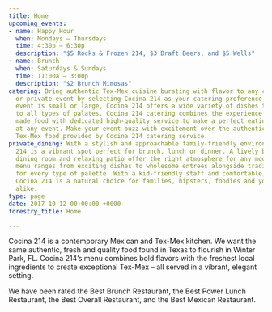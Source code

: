 ```yaml
---
title: Home
upcoming_events:
- name: Happy Hour
  when: Mondays – Thursdays
  time: 4:30p – 6:30p
  description: "$5 Rocks & Frozen 214, $3 Draft Beers, and $5 Wells"
- name: Brunch
  when: Saturdays & Sundays
  time: 11:00a – 3:00p
  description: "$2 Brunch Mimosas"
catering: Bring authentic Tex-Mex cuisine bursting with flavor to any corporate, wedding
  or private event by selecting Cocina 214 as your catering preference. Whether the
  event is small or large, Cocina 214 offers a wide variety of dishes that caters
  to all types of palates. Cocina 214 catering combines the experience of freshly
  made food with dedicated high-quality service to make a perfect eating experience
  at any event. Make your event buzz with excitement over the authentic and deliciousness
  Tex-Mex food provided by Cocina 214 catering service.
private_dining: With a stylish and approachable family-friendly environment, Cocina
  214 is a vibrant spot perfect for brunch, lunch or dinner. A lively bar, contemporary
  dining room and relaxing patio offer the right atmosphere for any mood. Cocina 214’s
  menu ranges from exciting dishes to wholesome entrees alongside traditional favorites
  for every type of palette. With a kid-friendly staff and comfortable, spacious eating,
  Cocina 214 is a natural choice for families, hipsters, foodies and young-professionals
  alike.
type: page
date: 2017-10-12 00:00:00 +0000
forestry_title: Home

---
```

Cocina 214 is a contemporary Mexican and Tex-Mex kitchen. We want the same authentic, fresh and quality food found in Texas to flourish in Winter Park, FL. Cocina 214’s menu combines bold flavors with the freshest local ingredients to create exceptional Tex-Mex &ndash; all served in a vibrant, elegant setting.

We have been rated the Best Brunch Restaurant, the Best Power Lunch Restaurant, the Best Overall Restaurant, and the Best Mexican Restaurant.
